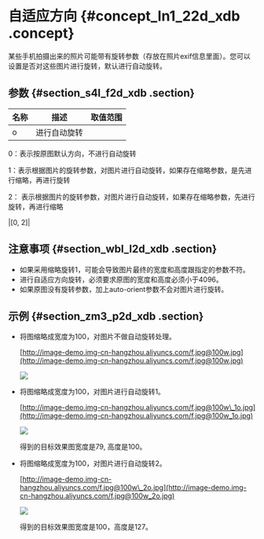 # 自适应方向 {#concept_ln1_22d_xdb .concept}

某些手机拍摄出来的照片可能带有旋转参数（存放在照片exif信息里面）。您可以设置是否对这些图片进行旋转，默认进行自动旋转。

## 参数 {#section_s4l_f2d_xdb .section}

|名称|描述|取值范围|
|--|--|----|
|o| 进行自动旋转

 0：表示按原图默认方向，不进行自动旋转

 1：表示根据图片的旋转参数，对图片进行自动旋转，如果存在缩略参数，是先进行缩略，再进行旋转

 2： 表示根据图片的旋转参数，对图片进行自动旋转，如果存在缩略参数，先进行旋转，再进行缩略

 |\[0, 2\]|

## 注意事项 {#section_wbl_l2d_xdb .section}

-   如果采用缩略旋转1，可能会导致图片最终的宽度和高度跟指定的参数不符。
-   进行自适应方向旋转，必须要求原图的宽度和高度必须小于4096。
-   如果原图没有旋转参数，加上auto-orient参数不会对图片进行旋转。

## 示例 {#section_zm3_p2d_xdb .section}

-   将图缩略成宽度为100，对图片不做自动旋转处理。

    [http://image-demo.img-cn-hangzhou.aliyuncs.com/f.jpg@100w.jpg](http://image-demo.img-cn-hangzhou.aliyuncs.com/f.jpg@100w.jpg)

    ![](http://static-aliyun-doc.oss-cn-hangzhou.aliyuncs.com/assets/img/4829/15578224723357_zh-CN.jpg)

-   将图缩略成宽度为100，对图片进行自动旋转1。

    [http://image-demo.img-cn-hangzhou.aliyuncs.com/f.jpg@100w\_1o.jpg](http://image-demo.img-cn-hangzhou.aliyuncs.com/f.jpg@100w_1o.jpg)

    ![](http://static-aliyun-doc.oss-cn-hangzhou.aliyuncs.com/assets/img/4829/15578224723359_zh-CN.jpg)

    得到的目标效果图宽度是79, 高度是100。

-   将图缩略成宽度为100，对图片进行自动旋转2。

    [http://image-demo.img-cn-hangzhou.aliyuncs.com/f.jpg@100w\_2o.jpg](http://image-demo.img-cn-hangzhou.aliyuncs.com/f.jpg@100w_2o.jpg)

    ![](http://static-aliyun-doc.oss-cn-hangzhou.aliyuncs.com/assets/img/4829/15578224723358_zh-CN.jpg)

    得到的目标效果图宽度是100，高度是127。


